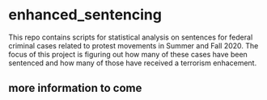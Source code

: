 # enhanced_sentencing
This repo contains scripts for statistical analysis on sentences for federal criminal cases related to protest movements in Summer and Fall 2020. The focus of this project is figuring out how many of these cases have been sentenced and how many of those have received a terrorism enhacement.

## more information to come

